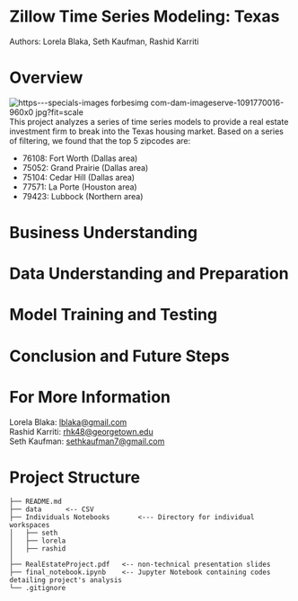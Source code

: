 # Zillow Time Series Modeling: Texas 
Authors: Lorela Blaka, Seth Kaufman, Rashid Karriti
# Overview
![https---specials-images forbesimg com-dam-imageserve-1091770016-960x0 jpg?fit=scale](https://user-images.githubusercontent.com/82670256/136472341-8f62454c-20bc-4df1-abc1-e6ab32aa90e9.jpeg)
This project analyzes a series of time series models to provide a real estate investment firm to break into the Texas housing market. Based on a series of filtering, we found that the top 5 zipcodes are:  
- 76108: Fort Worth (Dallas area)
- 75052: Grand Prairie (Dallas area)
- 75104: Cedar Hill (Dallas area)
- 77571: La Porte (Houston area)
- 79423: Lubbock (Northern area)
  
# Business Understanding
# Data Understanding and Preparation
# Model Training and Testing
# Conclusion and Future Steps 
# For More Information 

Lorela Blaka: lblaka@gmail.com <br />
Rashid Karriti: rhk48@georgetown.edu <br />
Seth Kaufman: sethkaufman7@gmail.com <br />

# Project Structure
  ```
├── README.md
├── data      <-- CSV 
├── Individuals Notebooks       <--- Directory for individual workspaces
│   ├── seth
│   ├── lorela
│   ├── rashid
│   
├── RealEstateProject.pdf   <-- non-technical presentation slides
├── final_notebook.ipynb    <-- Jupyter Notebook containing codes detailing project's analysis 
└── .gitignore
```
